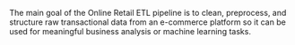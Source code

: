 The main goal of the Online Retail ETL pipeline is to clean, preprocess, and structure raw transactional data from an e-commerce platform so it can be used for meaningful business analysis or machine learning tasks.
